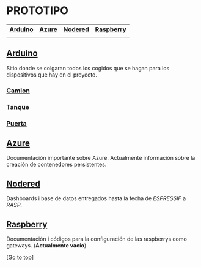 # PROTOTIPO

| | | | |
|-|-|-|-|
|[**Arduino**](#Arduino) |[**Azure**](#Azure) |[**Nodered**](#Nodered) |[**Raspberry**](#Raspberry)|
| | | | |


## [Arduino](/Arduino)
Sitio donde se colgaran todos los cogidos que se hagan para los dispositivos que hay en el proyecto.
### [Camion](/Arduino/camion)

### [Tanque](/Arduino/tanque)

### [Puerta](/Arduino/puerta)


## [Azure](/Azure)
Documentación importante sobre Azure. Actualmente información sobre la creación de contenedores persistentes.


## [Nodered](/Nodered)
Dashboards i base de datos entregados hasta la fecha de _ESPRESSIF_ a _RASP_.


## [Raspberry](/Raspberry)
Documentación i códigos para la configuración de las raspberrys como gateways. (**Actualmente vacío**)

[[Go to top]](#Prototipo)
